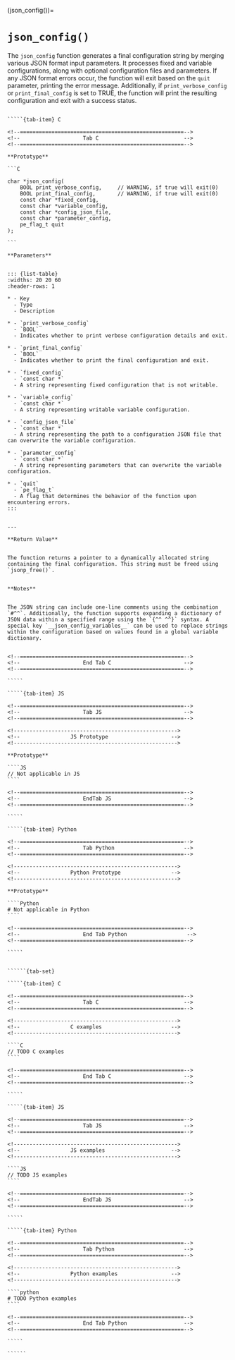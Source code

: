 <!-- ============================================================== -->
(json_config())=
# `json_config()`
<!-- ============================================================== -->


The `json_config` function generates a final configuration string by merging various JSON format input parameters. It processes fixed and variable configurations, along with optional configuration files and parameters. If any JSON format errors occur, the function will exit based on the `quit` parameter, printing the error message. Additionally, if `print_verbose_config` or `print_final_config` is set to TRUE, the function will print the resulting configuration and exit with a success status.


<!------------------------------------------------------------>
<!--                    Prototypes                          -->
<!------------------------------------------------------------>

``````{tab-set}

`````{tab-item} C

<!--====================================================-->
<!--                    Tab C                           -->
<!--====================================================-->

**Prototype**

```C

char *json_config(
    BOOL print_verbose_config,     // WARNING, if true will exit(0)
    BOOL print_final_config,       // WARNING, if true will exit(0)
    const char *fixed_config,
    const char *variable_config,
    const char *config_json_file,
    const char *parameter_config,
    pe_flag_t quit
);

```

**Parameters**


::: {list-table}
:widths: 20 20 60
:header-rows: 1

* - Key
  - Type
  - Description

* - `print_verbose_config`
  - `BOOL`
  - Indicates whether to print verbose configuration details and exit.

* - `print_final_config`
  - `BOOL`
  - Indicates whether to print the final configuration and exit.

* - `fixed_config`
  - `const char *`
  - A string representing fixed configuration that is not writable.

* - `variable_config`
  - `const char *`
  - A string representing writable variable configuration.

* - `config_json_file`
  - `const char *`
  - A string representing the path to a configuration JSON file that can overwrite the variable configuration.

* - `parameter_config`
  - `const char *`
  - A string representing parameters that can overwrite the variable configuration.

* - `quit`
  - `pe_flag_t`
  - A flag that determines the behavior of the function upon encountering errors.
:::


---

**Return Value**


The function returns a pointer to a dynamically allocated string containing the final configuration. This string must be freed using `jsonp_free()`.


**Notes**


The JSON string can include one-line comments using the combination `#^^`. Additionally, the function supports expanding a dictionary of JSON data within a specified range using the `{^^ ^^}` syntax. A special key `__json_config_variables__` can be used to replace strings within the configuration based on values found in a global variable dictionary.


<!--====================================================-->
<!--                    End Tab C                       -->
<!--====================================================-->

`````

`````{tab-item} JS

<!--====================================================-->
<!--                    Tab JS                          -->
<!--====================================================-->

<!---------------------------------------------------->
<!--                JS Prototype                    -->
<!---------------------------------------------------->

**Prototype**

````JS
// Not applicable in JS
````

<!--====================================================-->
<!--                    EndTab JS                       -->
<!--====================================================-->

`````

`````{tab-item} Python

<!--====================================================-->
<!--                    Tab Python                      -->
<!--====================================================-->

<!---------------------------------------------------->
<!--                Python Prototype                -->
<!---------------------------------------------------->

**Prototype**

````Python
# Not applicable in Python
````

<!--====================================================-->
<!--                    End Tab Python                   -->
<!--====================================================-->

`````

``````

<!------------------------------------------------------------>
<!--                    Examples                            -->
<!------------------------------------------------------------>

```````{dropdown} Examples

``````{tab-set}

`````{tab-item} C

<!--====================================================-->
<!--                    Tab C                           -->
<!--====================================================-->

<!---------------------------------------------------->
<!--                C examples                      -->
<!---------------------------------------------------->

````C
// TODO C examples
````

<!--====================================================-->
<!--                    End Tab C                       -->
<!--====================================================-->

`````

`````{tab-item} JS

<!--====================================================-->
<!--                    Tab JS                          -->
<!--====================================================-->

<!---------------------------------------------------->
<!--                JS examples                     -->
<!---------------------------------------------------->

````JS
// TODO JS examples
````

<!--====================================================-->
<!--                    EndTab JS                       -->
<!--====================================================-->

`````

`````{tab-item} Python

<!--====================================================-->
<!--                    Tab Python                      -->
<!--====================================================-->

<!---------------------------------------------------->
<!--                Python examples                 -->
<!---------------------------------------------------->

````python
# TODO Python examples
````

<!--====================================================-->
<!--                    End Tab Python                  -->
<!--====================================================-->

`````

``````

```````

